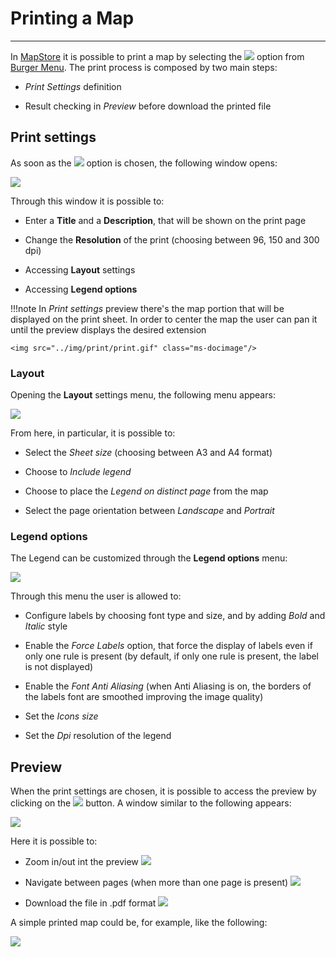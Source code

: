 # Printing a Map 
****************

In [MapStore](https://mapstore.geo-solutions.it/mapstore/#/) it is possible to print a map by selecting the <img src="../img/button/print.jpg" class="ms-docbutton"  style="max-height:20px;"/> option from [Burger Menu](menu-bar.md#burger-menu). The print process is composed by two main steps:

* *Print Settings* definition

* Result checking in *Preview* before download the printed file

## Print settings

As soon as the <img src="../img/button/print.jpg" class="ms-docbutton"  style="max-height:20px;"/> option is chosen, the following window opens:

<img src="../img/print/print-page.jpg" class="ms-docimage"/>

Through this window it is possible to:

* Enter a **Title** and a **Description**, that will be shown on the print page

* Change the **Resolution** of the print (choosing between 96, 150 and 300 dpi)

* Accessing **Layout** settings

* Accessing **Legend options**

!!!note
    In *Print settings* preview there's the map portion that will be displayed on the print sheet. In order to center the map the user can pan it until the preview displays the desired extension

    <img src="../img/print/print.gif" class="ms-docimage"/>

### Layout 

Opening the **Layout** settings menu, the following menu appears:

<img src="../img/print/first-layout-print.jpg" class="ms-docimage"/>

From here, in particular, it is possible to:

* Select the *Sheet size* (choosing between A3 and A4 format)

* Choose to *Include legend*

* Choose to place the *Legend on distinct page* from the map

* Select the page orientation between *Landscape* and *Portrait*

### Legend options 

The Legend can be customized through the **Legend options** menu:

<img src="../img/print/first-legend-options.jpg" class="ms-docimage"/>

Through this menu the user is allowed to:

* Configure labels by choosing font type and size, and by adding *Bold* and *Italic* style

* Enable the *Force Labels* option, that force the display of labels even if only one rule is present (by default, if only one rule is present, the label is not displayed)

* Enable the *Font Anti Aliasing* (when Anti Aliasing is on, the borders of the labels font are smoothed improving the image quality)

* Set the *Icons size*

* Set the *Dpi* resolution of the legend 

## Preview

When the print settings are chosen, it is possible to access the preview by clicking on the <img src="../img/button/print_button.jpg" class="ms-docbutton"/> button. A window similar to the following appears:

<img src="../img/print/preview.jpg" class="ms-docimage"/> 

Here it is possible to:

*  Zoom in/out int the preview <img src="../img/button/zoom-in-out.jpg" class="ms-docbutton"/>

* Navigate between pages (when more than one page is present) <img src="../img/button/navigate-preview.jpg" class="ms-docbutton"/>

* Download the file in .pdf format <img src="../img/button/download-layout.jpg" class="ms-docbutton"/>

A simple printed map could be, for example, like the following:

<img src="../img/print/print.jpg" class="ms-docimage"/>
